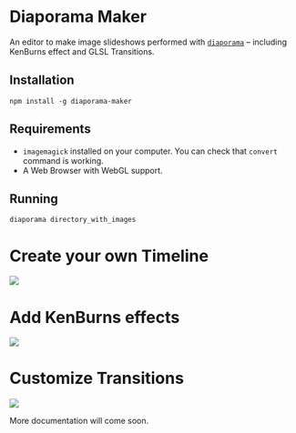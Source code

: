 Diaporama Maker
===============
An editor to make image slideshows performed with [`diaporama`](http://github.com/gre/diaporama) – including KenBurns effect and GLSL Transitions.

Installation
------------

```
npm install -g diaporama-maker
```

Requirements
-----------

- `imagemagick` installed on your computer. You can check that `convert` command is working.
- A Web Browser with WebGL support.

Running
-------

```
diaporama directory_with_images
```

Create your own Timeline
========================

![](http://i.imgur.com/OEYMRjx.jpg)

Add KenBurns effects
====================

![](http://i.imgur.com/KQfWz7m.jpg)

Customize Transitions
=====================

![](http://i.imgur.com/hm0U7Vp.jpg)


More documentation will come soon.
